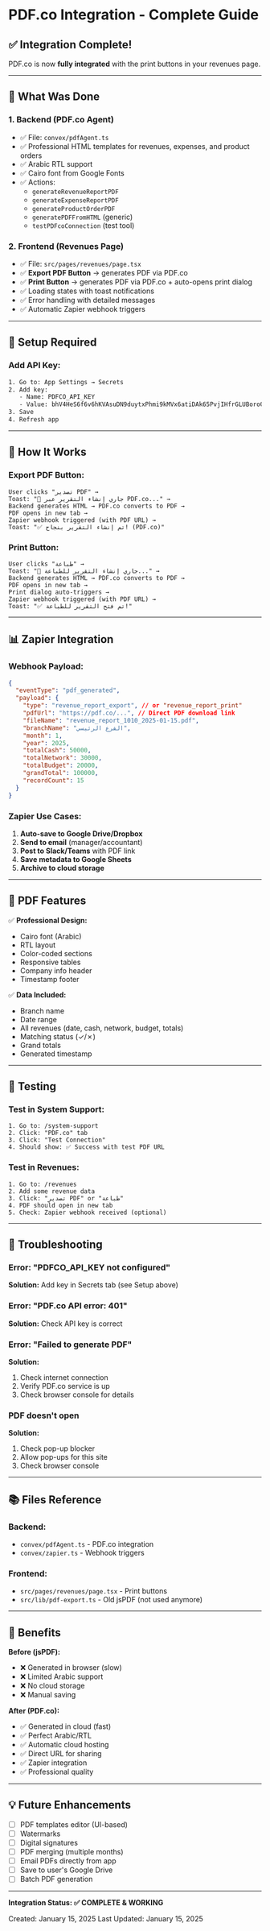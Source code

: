 # PDF.co Integration - Complete Guide

## ✅ Integration Complete!

PDF.co is now **fully integrated** with the print buttons in your revenues page.

---

## 🎯 What Was Done

### 1. **Backend (PDF.co Agent)**
- ✅ File: `convex/pdfAgent.ts`
- ✅ Professional HTML templates for revenues, expenses, and product orders
- ✅ Arabic RTL support
- ✅ Cairo font from Google Fonts
- ✅ Actions:
  - `generateRevenueReportPDF`
  - `generateExpenseReportPDF`
  - `generateProductOrderPDF`
  - `generatePDFFromHTML` (generic)
  - `testPDFcoConnection` (test tool)

### 2. **Frontend (Revenues Page)**
- ✅ File: `src/pages/revenues/page.tsx`
- ✅ **Export PDF Button** → generates PDF via PDF.co
- ✅ **Print Button** → generates PDF via PDF.co + auto-opens print dialog
- ✅ Loading states with toast notifications
- ✅ Error handling with detailed messages
- ✅ Automatic Zapier webhook triggers

---

## 🔑 Setup Required

### Add API Key:
```bash
1. Go to: App Settings → Secrets
2. Add key:
   - Name: PDFCO_API_KEY
   - Value: bhV4HeS6f6v6hKVAsuDN9duytxPhmi9kMVx6atiDAk65PvjIHfrGLUBoro0oco8P
3. Save
4. Refresh app
```

---

## 🚀 How It Works

### Export PDF Button:
```
User clicks "تصدير PDF" →
Toast: "🔄 جاري إنشاء التقرير عبر PDF.co..." →
Backend generates HTML → PDF.co converts to PDF →
PDF opens in new tab →
Zapier webhook triggered (with PDF URL) →
Toast: "✅ تم إنشاء التقرير بنجاح! (PDF.co)"
```

### Print Button:
```
User clicks "طباعة" →
Toast: "🔄 جاري إنشاء التقرير للطباعة..." →
Backend generates HTML → PDF.co converts to PDF →
PDF opens in new tab →
Print dialog auto-triggers →
Zapier webhook triggered (with PDF URL) →
Toast: "✅ تم فتح التقرير للطباعة!"
```

---

## 📊 Zapier Integration

### Webhook Payload:
```json
{
  "eventType": "pdf_generated",
  "payload": {
    "type": "revenue_report_export", // or "revenue_report_print"
    "pdfUrl": "https://pdf.co/...", // Direct PDF download link
    "fileName": "revenue_report_1010_2025-01-15.pdf",
    "branchName": "الفرع الرئيسي",
    "month": 1,
    "year": 2025,
    "totalCash": 50000,
    "totalNetwork": 30000,
    "totalBudget": 20000,
    "grandTotal": 100000,
    "recordCount": 15
  }
}
```

### Zapier Use Cases:
1. **Auto-save to Google Drive/Dropbox**
2. **Send to email** (manager/accountant)
3. **Post to Slack/Teams** with PDF link
4. **Save metadata to Google Sheets**
5. **Archive to cloud storage**

---

## 📄 PDF Features

✅ **Professional Design:**
- Cairo font (Arabic)
- RTL layout
- Color-coded sections
- Responsive tables
- Company info header
- Timestamp footer

✅ **Data Included:**
- Branch name
- Date range
- All revenues (date, cash, network, budget, totals)
- Matching status (✓/✗)
- Grand totals
- Generated timestamp

---

## 🧪 Testing

### Test in System Support:
```
1. Go to: /system-support
2. Click: "PDF.co" tab
3. Click: "Test Connection"
4. Should show: ✅ Success with test PDF URL
```

### Test in Revenues:
```
1. Go to: /revenues
2. Add some revenue data
3. Click: "تصدير PDF" or "طباعة"
4. PDF should open in new tab
5. Check: Zapier webhook received (optional)
```

---

## 🔧 Troubleshooting

### Error: "PDFCO_API_KEY not configured"
**Solution:** Add key in Secrets tab (see Setup above)

### Error: "PDF.co API error: 401"
**Solution:** Check API key is correct

### Error: "Failed to generate PDF"
**Solution:** 
1. Check internet connection
2. Verify PDF.co service is up
3. Check browser console for details

### PDF doesn't open
**Solution:** 
1. Check pop-up blocker
2. Allow pop-ups for this site
3. Check browser console

---

## 📚 Files Reference

### Backend:
- `convex/pdfAgent.ts` - PDF.co integration
- `convex/zapier.ts` - Webhook triggers

### Frontend:
- `src/pages/revenues/page.tsx` - Print buttons
- `src/lib/pdf-export.ts` - Old jsPDF (not used anymore)

---

## 🎉 Benefits

**Before (jsPDF):**
- ❌ Generated in browser (slow)
- ❌ Limited Arabic support
- ❌ No cloud storage
- ❌ Manual saving

**After (PDF.co):**
- ✅ Generated in cloud (fast)
- ✅ Perfect Arabic/RTL
- ✅ Automatic cloud hosting
- ✅ Direct URL for sharing
- ✅ Zapier integration
- ✅ Professional quality

---

## 💡 Future Enhancements

- [ ] PDF templates editor (UI-based)
- [ ] Watermarks
- [ ] Digital signatures
- [ ] PDF merging (multiple months)
- [ ] Email PDFs directly from app
- [ ] Save to user's Google Drive
- [ ] Batch PDF generation

---

**Integration Status: ✅ COMPLETE & WORKING**

Created: January 15, 2025
Last Updated: January 15, 2025
